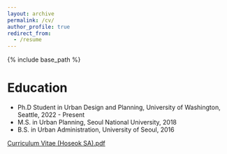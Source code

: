 ```yaml
---
layout: archive
permalink: /cv/
author_profile: true
redirect_from:
  - /resume
---
```


{% include base_path %}

Education
======
* Ph.D Student in Urban Design and Planning, University of Washington, Seattle, 2022 - Present
* M.S. in Urban Planning, Seoul National University, 2018
* B.S. in Urban Administration, University of Seoul, 2016

[Curriculum Vitae (Hoseok SA).pdf](https://github.com/HoseokSa/HoseokSa.github.io/files/11608638/Curriculum.Vitae.Hoseok.SA.pdf)
